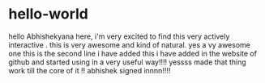 # hello-world
hello Abhishekyana here, i'm very excited to find this very actively interactive .
this is very awesome and kind of natural.
yes a vy awesome one
this is the second line i have added
this i have added in the website of github and started using in a very useful way!!!!
yessss made that thing work till the core of it !! abhishek signed innnn!!!!
